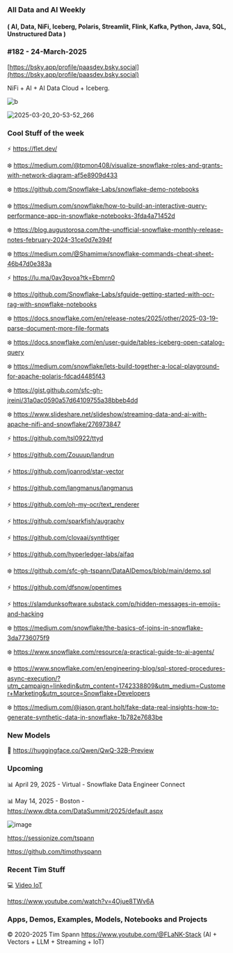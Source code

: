 ###  All Data and AI Weekly 
#### ( AI, Data, NiFi, Iceberg, Polaris, Streamlit, Flink, Kafka, Python, Java, SQL, Unstructured Data )  
### #182 - 24-March-2025

[https://bsky.app/profile/paasdev.bsky.social](https://bsky.app/profile/paasdev.bsky.social)

NiFi + AI + AI Data Cloud + Iceberg.


![b](https://images.credential.net/badge/tiny/g6fomszs_1741624330730_badge.png)



![2025-03-20_20-53-52_266](https://github.com/user-attachments/assets/201149fe-8daf-48b3-b6c9-001930d87a73)



### Cool Stuff of the week

⚡️ https://flet.dev/

❄️ https://medium.com/@tpmon408/visualize-snowflake-roles-and-grants-with-network-diagram-af5e8909d433

❄️ https://github.com/Snowflake-Labs/snowflake-demo-notebooks

❄️ https://medium.com/snowflake/how-to-build-an-interactive-query-performance-app-in-snowflake-notebooks-3fda4a71452d

❄️ https://blog.augustorosa.com/the-unofficial-snowflake-monthly-release-notes-february-2024-31ce0d7e394f

❄️ https://medium.com/@Shamimw/snowflake-commands-cheat-sheet-46b47d0e383a

⚡️ https://lu.ma/0av3pvoa?tk=Ebmrn0

❄️ https://github.com/Snowflake-Labs/sfguide-getting-started-with-ocr-rag-with-snowflake-notebooks

❄️ https://docs.snowflake.com/en/release-notes/2025/other/2025-03-19-parse-document-more-file-formats

❄️ https://docs.snowflake.com/en/user-guide/tables-iceberg-open-catalog-query

❄️ https://medium.com/snowflake/lets-build-together-a-local-playground-for-apache-polaris-fdcad4485f43

❄️ https://gist.github.com/sfc-gh-jreini/31a0ac0590a57d64109755a38bbeb4dd

❄️ https://www.slideshare.net/slideshow/streaming-data-and-ai-with-apache-nifi-and-snowflake/276973847

⚡️ https://github.com/tsl0922/ttyd

⚡️ https://github.com/Zouuup/landrun

⚡️ https://github.com/joanrod/star-vector

⚡️ https://github.com/langmanus/langmanus

⚡️ https://github.com/oh-my-ocr/text_renderer

⚡️ https://github.com/sparkfish/augraphy

⚡️ https://github.com/clovaai/synthtiger

⚡️ https://github.com/hyperledger-labs/aifaq

❄️  https://github.com/sfc-gh-tspann/DataAIDemos/blob/main/demo.sql

⚡️ https://github.com/dfsnow/opentimes

⚡️ https://slamdunksoftware.substack.com/p/hidden-messages-in-emojis-and-hacking

❄️ https://medium.com/snowflake/the-basics-of-joins-in-snowflake-3da7736075f9

❄️ https://www.snowflake.com/resource/a-practical-guide-to-ai-agents/

❄️ https://www.snowflake.com/en/engineering-blog/sql-stored-procedures-async-execution/?utm_campaign=linkedin&utm_content=1742338809&utm_medium=Customer+Marketing&utm_source=Snowflake+Developers  

❄️ https://medium.com/@jason.grant.holt/fake-data-real-insights-how-to-generate-synthetic-data-in-snowflake-1b782e7683be


### New Models

🚀 https://huggingface.co/Qwen/QwQ-32B-Preview




### Upcoming



📊 April 29, 2025 - Virtual - Snowflake Data Engineer Connect

📊 May 14, 2025 - Boston - https://www.dbta.com/DataSummit/2025/default.aspx

![image](https://github.com/user-attachments/assets/4d9314a0-92a9-4d77-bafd-668347f8e913)


https://sessionize.com/tspann

https://github.com/timothyspann


### Recent Tim Stuff

💻  [Video IoT](https://www.youtube.com/watch?v=Vgr1wnzxxB8&t=17s)<br/>

https://www.youtube.com/watch?v=4Ojue8TWv6A


### Apps, Demos, Examples, Models, Notebooks and Projects

&copy; 2020-2025 Tim Spann  https://www.youtube.com/@FLaNK-Stack
(AI +  Vectors + LLM + Streaming + IoT)  

